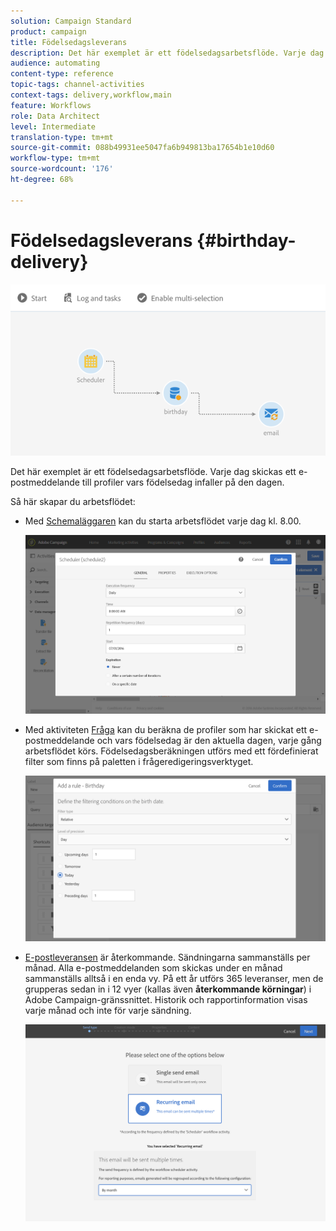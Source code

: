 ```yaml
---
solution: Campaign Standard
product: campaign
title: Födelsedagsleverans
description: Det här exemplet är ett födelsedagsarbetsflöde. Varje dag skickas ett e-postmeddelande till profiler vars födelsedag infaller på den dagen.
audience: automating
content-type: reference
topic-tags: channel-activities
context-tags: delivery,workflow,main
feature: Workflows
role: Data Architect
level: Intermediate
translation-type: tm+mt
source-git-commit: 088b49931ee5047fa6b949813ba17654b1e10d60
workflow-type: tm+mt
source-wordcount: '176'
ht-degree: 68%

---
```



# Födelsedagsleverans {#birthday-delivery}

![](assets/wkf_delivery_example_1.png)

Det här exemplet är ett födelsedagsarbetsflöde. Varje dag skickas ett e-postmeddelande till profiler vars födelsedag infaller på den dagen.

Så här skapar du arbetsflödet:

* Med [Schemaläggaren](../../automating/using/scheduler.md) kan du starta arbetsflödet varje dag kl. 8.00.

   ![](assets/wkf_delivery_example_2.png)

* Med aktiviteten [Fråga](../../automating/using/query.md) kan du beräkna de profiler som har skickat ett e-postmeddelande och vars födelsedag är den aktuella dagen, varje gång arbetsflödet körs. Födelsedagsberäkningen utförs med ett fördefinierat filter som finns på paletten i frågeredigeringsverktyget.

   ![](assets/wkf_delivery_example_3.png)

* [E-postleveransen](../../automating/using/email-delivery.md) är återkommande. Sändningarna sammanställs per månad. Alla e-postmeddelanden som skickas under en månad sammanställs alltså i en enda vy. På ett år utförs 365 leveranser, men de grupperas sedan in i 12 vyer (kallas även **återkommande körningar**) i Adobe Campaign-gränssnittet. Historik och rapportinformation visas varje månad och inte för varje sändning.

   ![](assets/wkf_delivery_example_4.png)
